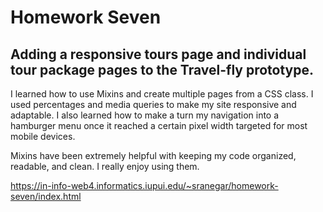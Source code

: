 
# Homework Seven


## Adding a responsive tours page and individual tour package pages to the Travel-fly prototype.

I learned how to use Mixins and create multiple pages from a CSS class. I used percentages and media queries to make my site responsive and adaptable. I also learned how to make a turn my navigation into a hamburger menu once it reached a certain pixel width targeted for most mobile devices. 

Mixins have been extremely helpful with keeping my code organized, readable, and clean. I really enjoy using them. 

https://in-info-web4.informatics.iupui.edu/~sranegar/homework-seven/index.html